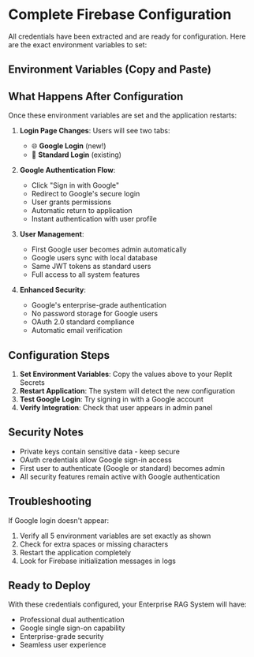 # Complete Firebase Configuration

All credentials have been extracted and are ready for configuration. Here are the exact environment variables to set:

## Environment Variables (Copy and Paste)



## What Happens After Configuration

Once these environment variables are set and the application restarts:

1. **Login Page Changes**: Users will see two tabs:
   - 🌐 **Google Login** (new!)
   - 🔑 **Standard Login** (existing)

2. **Google Authentication Flow**:
   - Click "Sign in with Google"
   - Redirect to Google's secure login
   - User grants permissions
   - Automatic return to application
   - Instant authentication with user profile

3. **User Management**:
   - First Google user becomes admin automatically
   - Google users sync with local database
   - Same JWT tokens as standard users
   - Full access to all system features

4. **Enhanced Security**:
   - Google's enterprise-grade authentication
   - No password storage for Google users
   - OAuth 2.0 standard compliance
   - Automatic email verification

## Configuration Steps

1. **Set Environment Variables**: Copy the values above to your Replit Secrets
2. **Restart Application**: The system will detect the new configuration
3. **Test Google Login**: Try signing in with a Google account
4. **Verify Integration**: Check that user appears in admin panel

## Security Notes

- Private keys contain sensitive data - keep secure
- OAuth credentials allow Google sign-in access
- First user to authenticate (Google or standard) becomes admin
- All security features remain active with Google authentication

## Troubleshooting

If Google login doesn't appear:
1. Verify all 5 environment variables are set exactly as shown
2. Check for extra spaces or missing characters
3. Restart the application completely
4. Look for Firebase initialization messages in logs

## Ready to Deploy

With these credentials configured, your Enterprise RAG System will have:
- Professional dual authentication
- Google single sign-on capability
- Enterprise-grade security
- Seamless user experience